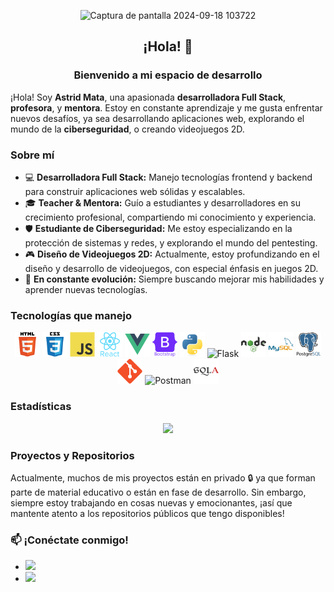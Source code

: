 
<div align="center">
 
![Captura de pantalla 2024-09-18 103722](https://github.com/user-attachments/assets/d4297273-c508-497e-9ccf-3e54a48237f1)

## ¡Hola! 👋

### Bienvenido a mi espacio de desarrollo
</div>
¡Hola! Soy <strong>Astrid Mata</strong>, una apasionada <strong>desarrolladora Full Stack</strong>, <strong>profesora</strong>, y <strong>mentora</strong>. Estoy en constante aprendizaje y me gusta enfrentar nuevos desafíos, ya sea desarrollando aplicaciones web, explorando el mundo de la <strong>ciberseguridad</strong>, o creando videojuegos 2D.




### Sobre mí

- 💻 **Desarrolladora Full Stack:** Manejo tecnologías frontend y backend para construir aplicaciones web sólidas y escalables.
- 🎓 **Teacher & Mentora:** Guío a estudiantes y desarrolladores en su crecimiento profesional, compartiendo mi conocimiento y experiencia.
- 🛡️ **Estudiante de Ciberseguridad:** Me estoy especializando en la protección de sistemas y redes, y explorando el mundo del pentesting.
- 🎮 **Diseño de Videojuegos 2D:** Actualmente, estoy profundizando en el diseño y desarrollo de videojuegos, con especial énfasis en juegos 2D.
- 🌱 **En constante evolución:** Siempre buscando mejorar mis habilidades y aprender nuevas tecnologías.

### Tecnologías que manejo
<div align="center">
  <img src="https://raw.githubusercontent.com/devicons/devicon/master/icons/html5/html5-original-wordmark.svg" alt="HTML5" width="40" height="40"/>
  <img src="https://raw.githubusercontent.com/devicons/devicon/master/icons/css3/css3-original-wordmark.svg" alt="CSS3" width="40" height="40"/>
  <img src="https://raw.githubusercontent.com/devicons/devicon/master/icons/javascript/javascript-original.svg" alt="JavaScript" width="40" height="40"/>
  <img src="https://raw.githubusercontent.com/devicons/devicon/master/icons/react/react-original-wordmark.svg" alt="React" width="40" height="40"/>
  <img src="https://raw.githubusercontent.com/devicons/devicon/master/icons/vuejs/vuejs-original.svg" alt="Vue.js" width="40" height="40"/>
  <img src="https://raw.githubusercontent.com/devicons/devicon/master/icons/bootstrap/bootstrap-plain-wordmark.svg" alt="Bootstrap" width="40" height="40"/>
  <img src="https://raw.githubusercontent.com/devicons/devicon/master/icons/python/python-original.svg" alt="Python" width="40" height="40"/>
  <img src="https://www.vectorlogo.zone/logos/pocoo_flask/pocoo_flask-icon.svg" alt="Flask" width="40" height="40"/>
  <img src="https://raw.githubusercontent.com/devicons/devicon/master/icons/nodejs/nodejs-original-wordmark.svg" alt="Node.js" width="40" height="40"/>
  <img src="https://raw.githubusercontent.com/devicons/devicon/master/icons/mysql/mysql-original-wordmark.svg" alt="MySQL" width="40" height="40"/>
  <img src="https://raw.githubusercontent.com/devicons/devicon/master/icons/postgresql/postgresql-original-wordmark.svg" alt="PostgreSQL" width="40" height="40"/>
  <img src="https://raw.githubusercontent.com/devicons/devicon/master/icons/git/git-original.svg" alt="Git" width="40" height="40"/>
  <img src="https://www.vectorlogo.zone/logos/getpostman/getpostman-icon.svg" alt="Postman" width="40" height="40"/>
  <img src="https://raw.githubusercontent.com/devicons/devicon/master/icons/sqlalchemy/sqlalchemy-original.svg" alt="SQLAlchemy" width="40" height="40"/>
</div>

### Estadísticas
<div align="center">
  <img height="180em" src="https://github-readme-stats.vercel.app/api/top-langs/?username=astridmata&layout=compact&langs_count=6&theme=algolia"/>
</div>

### Proyectos y Repositorios

Actualmente, muchos de mis proyectos están en privado  🔒 ya que forman parte de material educativo o están en fase de desarrollo. Sin embargo, siempre estoy trabajando en cosas nuevas y emocionantes, ¡así que mantente atento a los repositorios públicos que tengo disponibles!

### 📫 ¡Conéctate conmigo!

- <a href="https://www.linkedin.com/in/astridmata/"><img src="https://img.shields.io/badge/linkedin-%230077B5.svg?&style=for-the-badge&logo=linkedin&logoColor=white"/></a>
- <a href="mailto:mata.astrid.01@gmail.com"><img src="https://img.shields.io/badge/gmail-%23D14836.svg?&style=for-the-badge&logo=gmail&logoColor=white"/></a>
